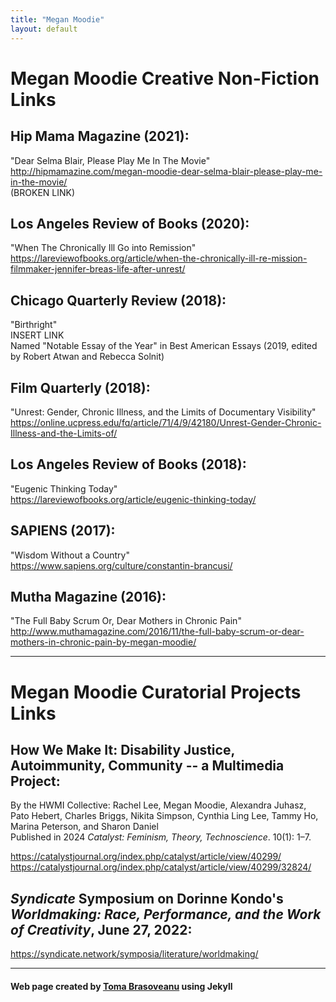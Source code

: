 ```yaml
---
title: "Megan Moodie"
layout: default
---
```


# Megan Moodie Creative Non-Fiction Links

## Hip Mama Magazine (2021):

"Dear Selma Blair, Please Play Me In The Movie"  
<http://hipmamazine.com/megan-moodie-dear-selma-blair-please-play-me-in-the-movie/>  
(BROKEN LINK)

## Los Angeles Review of Books (2020):

"When The Chronically Ill Go into Remission"  
<https://lareviewofbooks.org/article/when-the-chronically-ill-re-mission-filmmaker-jennifer-breas-life-after-unrest/>

## Chicago Quarterly Review (2018):

"Birthright"  
INSERT LINK  
Named "Notable Essay of the Year" in Best American Essays (2019, edited by Robert Atwan and Rebecca Solnit)

## Film Quarterly (2018):

"Unrest: Gender, Chronic Illness, and the Limits of Documentary Visibility"  
<https://online.ucpress.edu/fq/article/71/4/9/42180/Unrest-Gender-Chronic-Illness-and-the-Limits-of/>

## Los Angeles Review of Books (2018):

"Eugenic Thinking Today"  
<https://lareviewofbooks.org/article/eugenic-thinking-today/>

## SAPIENS (2017):

"Wisdom Without a Country"  
<https://www.sapiens.org/culture/constantin-brancusi/>

## Mutha Magazine (2016):

"The Full Baby Scrum Or, Dear Mothers in Chronic Pain"  
<http://www.muthamagazine.com/2016/11/the-full-baby-scrum-or-dear-mothers-in-chronic-pain-by-megan-moodie/>

-----

# Megan Moodie Curatorial Projects Links

## How We Make It: Disability Justice, Autoimmunity, Community -- a Multimedia Project:

By the HWMI Collective: Rachel Lee, Megan Moodie, Alexandra Juhasz, Pato Hebert, Charles Briggs, Nikita Simpson, Cynthia Ling Lee, Tammy Ho, Marina Peterson, and Sharon Daniel  
Published in 2024 *Catalyst: Feminism, Theory, Technoscience*. 10(1): 1–7.


<https://catalystjournal.org/index.php/catalyst/article/view/40299/>  
<https://catalystjournal.org/index.php/catalyst/article/view/40299/32824/>  

## *Syndicate* Symposium on Dorinne Kondo's *Worldmaking: Race, Performance, and the Work of Creativity*, June 27, 2022:

<https://syndicate.network/symposia/literature/worldmaking/>

-----

#### Web page created by [Toma Brasoveanu](https://meganmoodie.github.io/toma.html) using Jekyll
